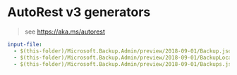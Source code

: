 # AutoRest v3 generators

> see https://aka.ms/autorest

``` yaml
input-file:
  - $(this-folder)/Microsoft.Backup.Admin/preview/2018-09-01/Backup.json
  - $(this-folder)/Microsoft.Backup.Admin/preview/2018-09-01/BackupLocations.json
  - $(this-folder)/Microsoft.Backup.Admin/preview/2018-09-01/Backups.json
```